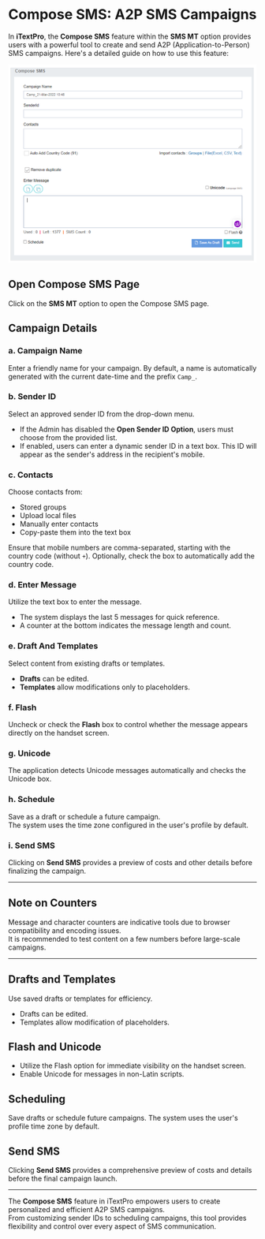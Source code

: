 # Compose SMS: A2P SMS Campaigns

In **iTextPro**, the **Compose SMS** feature within the **SMS MT** option provides users with a powerful tool to create and send A2P (Application-to-Person) SMS campaigns. Here's a detailed guide on how to use this feature:

![Compose SMS Page](images/compose1.png)

## Open Compose SMS Page
Click on the **SMS MT** option to open the Compose SMS page.

## Campaign Details

### a. Campaign Name
Enter a friendly name for your campaign. By default, a name is automatically generated with the current date-time and the prefix `Camp_`.

### b. Sender ID
Select an approved sender ID from the drop-down menu.  
- If the Admin has disabled the **Open Sender ID Option**, users must choose from the provided list.  
- If enabled, users can enter a dynamic sender ID in a text box. This ID will appear as the sender's address in the recipient's mobile.

### c. Contacts
Choose contacts from:
- Stored groups
- Upload local files
- Manually enter contacts
- Copy-paste them into the text box

Ensure that mobile numbers are comma-separated, starting with the country code (without `+`). Optionally, check the box to automatically add the country code.

### d. Enter Message
Utilize the text box to enter the message.  
- The system displays the last 5 messages for quick reference.  
- A counter at the bottom indicates the message length and count.

### e. Draft And Templates
Select content from existing drafts or templates.  
- **Drafts** can be edited.  
- **Templates** allow modifications only to placeholders.

### f. Flash
Uncheck or check the **Flash** box to control whether the message appears directly on the handset screen.

### g. Unicode
The application detects Unicode messages automatically and checks the Unicode box.

### h. Schedule
Save as a draft or schedule a future campaign.  
The system uses the time zone configured in the user's profile by default.

### i. Send SMS
Clicking on **Send SMS** provides a preview of costs and other details before finalizing the campaign.

---

## Note on Counters
Message and character counters are indicative tools due to browser compatibility and encoding issues.  
It is recommended to test content on a few numbers before large-scale campaigns.

---

## Drafts and Templates
Use saved drafts or templates for efficiency.  
- Drafts can be edited.  
- Templates allow modification of placeholders.

## Flash and Unicode
- Utilize the Flash option for immediate visibility on the handset screen.  
- Enable Unicode for messages in non-Latin scripts.

## Scheduling
Save drafts or schedule future campaigns. The system uses the user's profile time zone by default.

## Send SMS
Clicking **Send SMS** provides a comprehensive preview of costs and details before the final campaign launch.

---

The **Compose SMS** feature in iTextPro empowers users to create personalized and efficient A2P SMS campaigns.  
From customizing sender IDs to scheduling campaigns, this tool provides flexibility and control over every aspect of SMS communication.